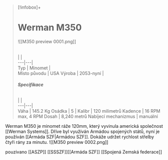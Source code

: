 > [!infobox]+  
> # Werman M350
> ![[M350 preview 0001.png]]  
> ######  
>  |  |  
> ---|---|   
> Typ | Minomet |  
> Místo původu |   USA
> Výroba | 2053-nyní |  
>  ######  **Specifikace**
>  |  |  
> ---|---|   
> Váha | 145.2 Kg
> Osádka | 5
>  | 
>  Kalibr | 120 milimetrů
>  Kadence | 16 RPM max, 4 RPM
>  Dosah | 8,240 metrů
>  Nabíjecí mechanizmus | manuální

Werman M350 je minomet ráže 120mm, který vyvinula americká společnost [[Werman Systems]]. Dříve byl využíván Armádou spojených států, nyní je používán [[Armáda SZF|Armádou SZF]]. Dokáže udržet rychlost střelby čtyři rány za minutu.
![[M350 preview 0002.png]]


pouzivano [[ASZP]] [[SSSZF]][[Armáda SZF]] [[Spojená Zemská federace]]